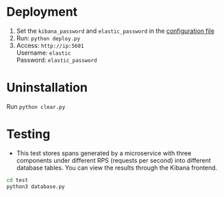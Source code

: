 # Deployment

1. Set the `kibana_password` and `elastic_password` in the [configuration file](../../config/config.json)
2. Run: `python deploy.py`
3. Access: `http://ip:5601`  
   Username: `elastic`  
   Password: `elastic_password`

# Uninstallation
Run `python clear.py`

# Testing
- This test stores spans generated by a microservice with three components under different RPS (requests per second) into different database tables. You can view the results through the Kibana frontend.

```bash
cd test
python3 database.py